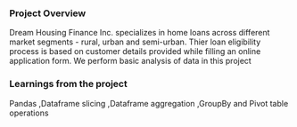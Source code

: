 ### Project Overview

 Dream Housing Finance Inc. specializes in home loans across different market segments - rural, urban and semi-urban. Thier loan eligibility process is based on customer details provided while filling an online application form. We perform basic analysis of data in this project


### Learnings from the project

 Pandas ,Dataframe slicing ,Dataframe aggregation ,GroupBy and Pivot table operations


